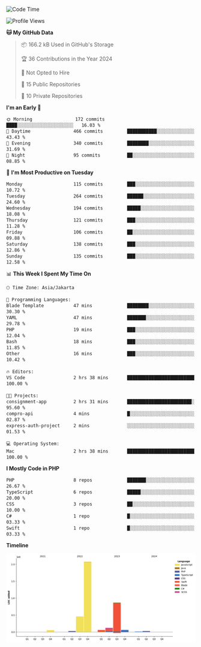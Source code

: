 <!--START_SECTION:waka-->
![Code Time](http://img.shields.io/badge/Code%20Time-436%20hrs%2034%20mins-blue)

![Profile Views](http://img.shields.io/badge/Profile%20Views-0-blue)

**🐱 My GitHub Data** 

> 📦 166.2 kB Used in GitHub's Storage 
 > 
> 🏆 36 Contributions in the Year 2024
 > 
> 🚫 Not Opted to Hire
 > 
> 📜 15 Public Repositories 
 > 
> 🔑 10 Private Repositories 
 > 
**I'm an Early 🐤** 

```text
🌞 Morning                172 commits         ████░░░░░░░░░░░░░░░░░░░░░   16.03 % 
🌆 Daytime                466 commits         ███████████░░░░░░░░░░░░░░   43.43 % 
🌃 Evening                340 commits         ████████░░░░░░░░░░░░░░░░░   31.69 % 
🌙 Night                  95 commits          ██░░░░░░░░░░░░░░░░░░░░░░░   08.85 % 
```
📅 **I'm Most Productive on Tuesday** 

```text
Monday                   115 commits         ███░░░░░░░░░░░░░░░░░░░░░░   10.72 % 
Tuesday                  264 commits         ██████░░░░░░░░░░░░░░░░░░░   24.60 % 
Wednesday                194 commits         █████░░░░░░░░░░░░░░░░░░░░   18.08 % 
Thursday                 121 commits         ███░░░░░░░░░░░░░░░░░░░░░░   11.28 % 
Friday                   106 commits         ██░░░░░░░░░░░░░░░░░░░░░░░   09.88 % 
Saturday                 138 commits         ███░░░░░░░░░░░░░░░░░░░░░░   12.86 % 
Sunday                   135 commits         ███░░░░░░░░░░░░░░░░░░░░░░   12.58 % 
```


📊 **This Week I Spent My Time On** 

```text
🕑︎ Time Zone: Asia/Jakarta

💬 Programming Languages: 
Blade Template           47 mins             ████████░░░░░░░░░░░░░░░░░   30.30 % 
YAML                     47 mins             ███████░░░░░░░░░░░░░░░░░░   29.78 % 
PHP                      19 mins             ███░░░░░░░░░░░░░░░░░░░░░░   12.04 % 
Bash                     18 mins             ███░░░░░░░░░░░░░░░░░░░░░░   11.85 % 
Other                    16 mins             ███░░░░░░░░░░░░░░░░░░░░░░   10.42 % 

🔥 Editors: 
VS Code                  2 hrs 38 mins       █████████████████████████   100.00 % 

🐱‍💻 Projects: 
consignment-app          2 hrs 31 mins       ████████████████████████░   95.60 % 
compro-api               4 mins              █░░░░░░░░░░░░░░░░░░░░░░░░   02.87 % 
express-auth-project     2 mins              ░░░░░░░░░░░░░░░░░░░░░░░░░   01.53 % 

💻 Operating System: 
Mac                      2 hrs 38 mins       █████████████████████████   100.00 % 
```

**I Mostly Code in PHP** 

```text
PHP                      8 repos             ███████░░░░░░░░░░░░░░░░░░   26.67 % 
TypeScript               6 repos             █████░░░░░░░░░░░░░░░░░░░░   20.00 % 
CSS                      3 repos             ██░░░░░░░░░░░░░░░░░░░░░░░   10.00 % 
C#                       1 repo              █░░░░░░░░░░░░░░░░░░░░░░░░   03.33 % 
Swift                    1 repo              █░░░░░░░░░░░░░░░░░░░░░░░░   03.33 % 
```



**Timeline**

![Lines of Code chart](https://raw.githubusercontent.com/brstreet2/brstreet2/main/assets/bar_graph.png)


<!--END_SECTION:waka-->
